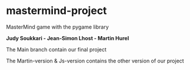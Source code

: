 # mastermind-project
MasterMind game with the pygame library

**Judy Soukkari - Jean-Simon Lhost - Martin Hurel**

The Main branch contain our final project

The Martin-version & Js-version contains the other version of our project
